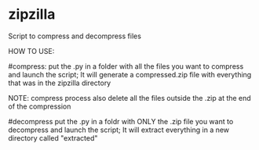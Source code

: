 # zipzilla
Script to compress and decompress files

HOW TO USE:

#compress:
put the .py in a folder with all the files you want to compress and launch the script;
It will generate a compressed.zip file with everything that was in the zipzilla directory

NOTE: compress process also delete all the files outside the .zip at the end of the compression

#decompress
put the .py in a foldr with ONLY the .zip file you want to decompress and launch the script;
It will extract everything in a new directory called "extracted"
